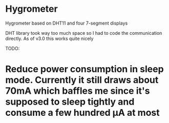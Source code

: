 # Hygrometer
Hygrometer based on DHT11 and four 7-segment displays

DHT library took way too much space so I had to code the communication directly.
As of v3.0 this works quite nicely

TODO:
# Reduce power consumption in sleep mode. Currently it still draws about 70mA which baffles me since it's supposed to sleep tightly and consume a few hundred µA at most
